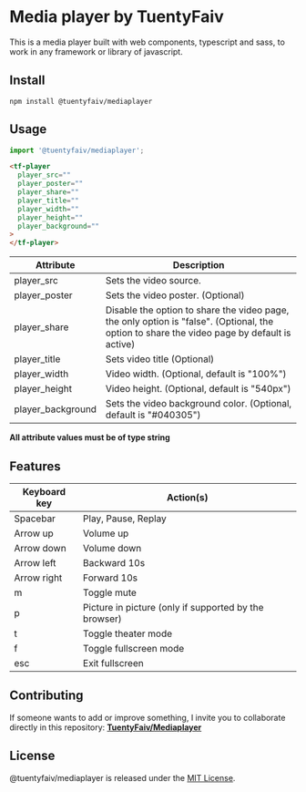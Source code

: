 # Media player by TuentyFaiv
This is a media player built with web components, typescript and sass, to work in any framework or library of javascript.

## Install
```npm
npm install @tuentyfaiv/mediaplayer
```
## Usage
```javascript
import '@tuentyfaiv/mediaplayer';
```

```html
<tf-player
  player_src=""
  player_poster=""
  player_share=""
  player_title=""
  player_width=""
  player_height=""
  player_background=""
>
</tf-player>
```

| Attribute         | Description |
| ----------------- | ----------- |
| player_src        | Sets the video source. |
| player_poster     | Sets the video poster. (Optional) |
| player_share      | Disable the option to share the video page, the only option is "false". (Optional, the option to share the video page by default is active) |
| player_title      | Sets video title (Optional) |
| player_width      | Video width. (Optional, default is "100%") |
| player_height     | Video height. (Optional, default is "540px") |
| player_background | Sets the video background color. (Optional, default is "#040305") |

**All attribute values ​​must be of type string**

## Features
| Keyboard key| Action(s) |
| ----------- | ----------- |
| Spacebar    | Play, Pause, Replay |
| Arrow up    | Volume up |
| Arrow down  | Volume down |
| Arrow left  | Backward 10s |
| Arrow right | Forward 10s |
| m           | Toggle mute  |
| p           | Picture in picture (only if supported by the browser) |
| t           | Toggle theater mode |
| f           | Toggle fullscreen mode |
| esc         | Exit fullscreen |

## Contributing
If someone wants to add or improve something, I invite you to collaborate directly in this repository: **[TuentyFaiv/Mediaplayer](https://github.com/TuentyFaiv/Mediaplayer)**

## License
@tuentyfaiv/mediaplayer is released under the [MIT License](https://opensource.org/licenses/MIT).